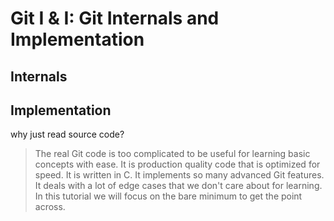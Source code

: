 # Git I & I: Git Internals and Implementation

## Internals

## Implementation

why just read source code?

> The real Git code is too complicated to be useful for learning basic concepts with ease. It is production quality code that is optimized for speed. It is written in C. It implements so many advanced Git features. It deals with a lot of edge cases that we don't care about for learning. In this tutorial we will focus on the bare minimum to get the point across.
